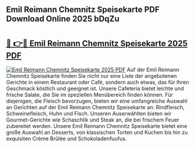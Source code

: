 ## Emil Reimann Chemnitz Speisekarte PDF Download Online 2025 bDqZu

# <h2><a href="http://gc8aphh.nevu.top/?p=Emil+Reimann+Chemnitz+Speisekarte">🔗 👉🔴 Emil Reimann Chemnitz Speisekarte 2025 PDF</a></h2>

[![Emil Reimann Chemnitz Speisekarte 2025 PDF](https://i.imgur.com/dBaPXMq.png)](http://gc8aphh.nevu.top/?p=Emil+Reimann+Chemnitz+Speisekarte)
Auf der Emil Reimann Chemnitz Speisekarte finden Sie nicht nur eine Liste der angebotenen Gerichte in einem Restaurant oder Café, sondern auch etwas, das für Ihren Geschmack köstlich und geeignet ist. Unsere Cafeteria bietet leichte und frische Salate, die Sie im speziellen Menübereich finden können. Für diejenigen, die Fleisch bevorzugen, bieten wir eine umfangreiche Auswahl an Gerichten auf der Emil Reimann Chemnitz Speisekarte an: Rindfleisch, Schweinefleisch, Huhn und Fisch. Unseren Auserwählten bieten wir Gourmet-Gerichte wie Schaschlik und Steak an, die bei frischem Feuer zubereitet werden. Unsere Emil Reimann Chemnitz Speisekarte bietet eine große Auswahl an Desserts, von klassischen Torten und Kuchen bis hin zu exquisiten Crème Brûlée und Schokoladenfuufus.
